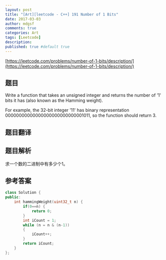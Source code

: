 ```yaml
---
layout: post
title: "[Art][leetcode - C++] 191 Number of 1 Bits"
date: 2017-03-03
author: mdgsf
comments: true
categories: Art
tags: [Leetcode]
description:
published: true #default true
---
```


[https://leetcode.com/problems/number-of-1-bits/description/](https://leetcode.com/problems/number-of-1-bits/description/)

## 题目

Write a function that takes an unsigned integer and returns the number of ’1' bits it has (also known as the Hamming weight).

For example, the 32-bit integer ’11' has binary representation 00000000000000000000000000001011, so the function should return 3.

## 题目翻译

## 题目解析

求一个数的二进制中有多少个1。

## 参考答案

```cpp
class Solution {
public:
    int hammingWeight(uint32_t n) {
        if(0==n) {
            return 0;
        }
        int iCount = 1;
        while (n = n & (n-1))
        {
            iCount++;
        }
        return iCount;
    }
};
```
